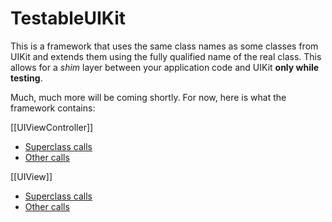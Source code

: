 TestableUIKit
=============

This is a framework that uses the same class names as some classes from UIKit and extends them using the fully qualified name of the real class.  This allows for a *shim* layer between your application code and UIKit **only while testing**.

Much, much more will be coming shortly.  For now, here is what the framework contains:

[[UIViewController]]
 - [Superclass calls](UIViewControllerSuperCalls.md)
 - [Other calls](UIViewControllerCalls.md)

 [[UIView]]
 - [Superclass calls](UIViewSuperCalls.md)
 - [Other calls](UIViewCalls.md)
